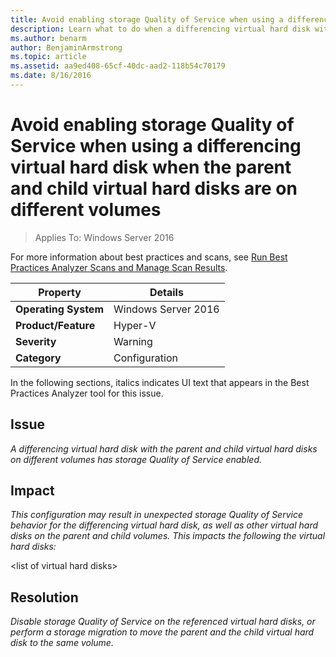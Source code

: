 ```yaml
---
title: Avoid enabling storage Quality of Service when using a differencing virtual hard disk when the parent and child virtual hard disks are on different volumes
description: Learn what to do when a differencing virtual hard disk with the parent and child virtual hard disks on different volumes has storage Quality of Service enabled.
ms.author: benarm
author: BenjaminArmstrong
ms.topic: article
ms.assetid: aa9ed408-65cf-40dc-aad2-118b54c70179
ms.date: 8/16/2016
---
```

# Avoid enabling storage Quality of Service when using a differencing virtual hard disk when the parent and child virtual hard disks are on different volumes

>Applies To: Windows Server 2016

For more information about best practices and scans, see [Run Best Practices Analyzer Scans and Manage Scan Results](/previous-versions/windows/it-pro/windows-server-2012-R2-and-2012/hh831400(v=ws.11)).

|Property|Details|
|-|-|
|**Operating System**|Windows Server 2016|
|**Product/Feature**|Hyper-V|
|**Severity**|Warning|
|**Category**|Configuration|

In the following sections, italics indicates UI text that appears in the Best Practices Analyzer tool for this issue.

## **Issue**
*A differencing virtual hard disk with the parent and child virtual hard disks on different volumes has storage Quality of Service enabled.*

## **Impact**
*This configuration may result in unexpected storage Quality of Service behavior for the differencing virtual hard disk, as well as other virtual hard disks on the parent and child volumes. This impacts the following the virtual hard disks:*

\<list of virtual hard disks>

## **Resolution**
*Disable storage Quality of Service on the referenced virtual hard disks, or perform a storage migration to move the parent and the child virtual hard disk to the same volume.*